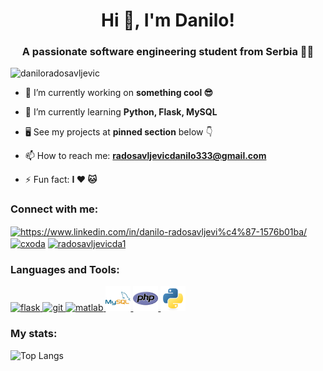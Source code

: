 <h1 align="center">Hi 👋, I'm Danilo!</h1>
<h3 align="center">A passionate software engineering student from Serbia 👨‍💻</h3>

<p align="left"> <img src="https://komarev.com/ghpvc/?username=daniloradosavljevic&label=Profile%20views&color=0e75b6&style=flat" alt="daniloradosavljevic" /> </p>

- 🔭 I’m currently working on **something cool 😎**

- 🌱 I’m currently learning **Python, Flask, MySQL**

- 🖥️ See my projects at **pinned section** below 👇

- 📫 How to reach me: **radosavljevicdanilo333@gmail.com**

- ⚡ Fun fact: **I ❤️ 🐱**

<h3 align="left">Connect with me:</h3>
<p align="left">
<a href="https://linkedin.com/in/danilo-radosavljevi%c4%87-1576b01ba/" target="blank"><img align="center" src="https://raw.githubusercontent.com/rahuldkjain/github-profile-readme-generator/master/src/images/icons/Social/linked-in-alt.svg" alt="https://www.linkedin.com/in/danilo-radosavljevi%c4%87-1576b01ba/" height="30" width="40" /></a>
<a href="https://instagram.com/cxoda" target="blank"><img align="center" src="https://raw.githubusercontent.com/rahuldkjain/github-profile-readme-generator/master/src/images/icons/Social/instagram.svg" alt="cxoda" height="30" width="40" /></a>
<a href="https://www.hackerrank.com/radosavljevicda1" target="blank"><img align="center" src="https://raw.githubusercontent.com/rahuldkjain/github-profile-readme-generator/master/src/images/icons/Social/hackerrank.svg" alt="radosavljevicda1" height="30" width="40" /></a>
</p>

<h3 align="left">Languages and Tools:</h3>
<p align="left"> <a href="https://flask.palletsprojects.com/" target="_blank" rel="noreferrer"> <img src="https://www.vectorlogo.zone/logos/pocoo_flask/pocoo_flask-icon.svg" alt="flask" width="40" height="40"/> </a> <a href="https://git-scm.com/" target="_blank" rel="noreferrer"> <img src="https://www.vectorlogo.zone/logos/git-scm/git-scm-icon.svg" alt="git" width="40" height="40"/> </a> <a href="https://www.mathworks.com/" target="_blank" rel="noreferrer"> <img src="https://upload.wikimedia.org/wikipedia/commons/2/21/Matlab_Logo.png" alt="matlab" width="40" height="40"/> </a> <a href="https://www.mysql.com/" target="_blank" rel="noreferrer"> <img src="https://raw.githubusercontent.com/devicons/devicon/master/icons/mysql/mysql-original-wordmark.svg" alt="mysql" width="40" height="40"/> </a> <a href="https://www.php.net" target="_blank" rel="noreferrer"> <img src="https://raw.githubusercontent.com/devicons/devicon/master/icons/php/php-original.svg" alt="php" width="40" height="40"/> </a> <a href="https://www.python.org" target="_blank" rel="noreferrer"> <img src="https://raw.githubusercontent.com/devicons/devicon/master/icons/python/python-original.svg" alt="python" width="40" height="40"/> </a> </p>

<h3 align="left">My stats:</h3>

![Top Langs](https://github-readme-stats.vercel.app/api/top-langs/?username=daniloradosavljevic&theme=transparent)



